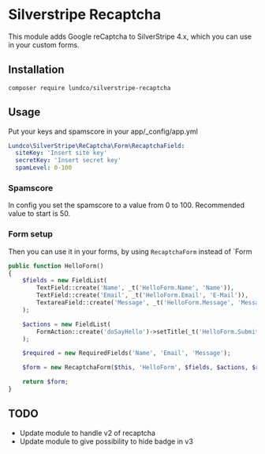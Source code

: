 # Silverstripe Recaptcha
This module adds Google reCaptcha to SilverStripe 4.x, which you can use in your custom forms.

## Installation
```composer require lundco/silverstripe-recaptcha```

## Usage
Put your keys and spamscore in your app/_config/app.yml
```yml
Lundco\SilverStripe\ReCaptcha\Form\RecaptchaField:
  siteKey: 'Insert site key'
  secretKey: 'Insert secret key'
  spamLevel: 0-100
```

### Spamscore
In config you set the spamscore to a value from 0 to 100. Recommended value to start is 50.


### Form setup
Then you can use it in your forms, by using `RecaptchaForm` instead of `Form

```php
public function HelloForm()
{
    $fields = new FieldList(
        TextField::create('Name', _t('HelloForm.Name', 'Name')),
        TextField::create('Email', _t('HelloForm.Email', 'E-Mail')),
        TextareaField::create('Message', _t('HelloForm.Message', 'Message')),
    );

    $actions = new FieldList(
        FormAction::create('doSayHello')->setTitle(_t('HelloForm.Submit', 'Send'))
    );

    $required = new RequiredFields('Name', 'Email', 'Message');

    $form = new RecaptchaForm($this, 'HelloForm', $fields, $actions, $required);

    return $form;
}
```

## TODO
* Update module to handle v2 of recaptcha
* Update module to give possibility to hide badge in v3
